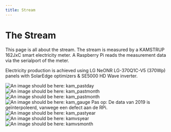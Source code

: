 ```yaml
---
title: Stream
---
```

# The Stream

This page is all about the stream. The stream is measured by a KAMSTRUP 162JxC smart electricity meter.
A Raspberry Pi reads the measurement data via the serialport of the meter.

Electricity production is achieved using LG NeONR LG-370Q1C-V5 (370Wp) panels with SolarEdge optimizers & SE5000 HD Wave inverter.

![An image should be here: kam_pastday](img/kam_pastday.png)
![An image should be here: kam_pastmonth](img/kam_pastmonth.png)
![An image should be here: kam_pastmonth](img/zap_pastday.png)
![An image should be here: kam_gauge](img/kam_gauge.png)
Pas op: De data van 2019 is geïnterpoleerd, vanwege een defect aan de RPi.
![An image should be here: kam_pastyear](img/kam_pastyear.png)
![An image should be here: kamvsyear](img/kam_vs_year.png)
![An image should be here: kamvsmonth](img/kam_vs_month.png)
